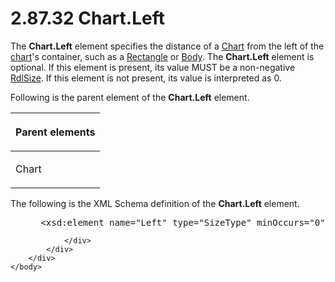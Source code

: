<html dir="LTR" xmlns:mshelp="http://msdn.microsoft.com/mshelp" xmlns:ddue="http://ddue.schemas.microsoft.com/authoring/2003/5" xmlns:xlink="http://www.w3.org/1999/xlink" xmlns:tool="http://www.microsoft.com/tooltip">
    <head>
        <meta http-equiv="Content-Type" content="text/html; CHARSET=utf-8"></meta>
        <meta name="save" content="history"></meta>
        <title>2.87.32 Chart.Left</title>
        <xml>
            <mshelp:toctitle title="2.87.32 Chart.Left"></mshelp:toctitle>
            <mshelp:rltitle title="[MS-RDL]: Chart.Left"></mshelp:rltitle>
            <mshelp:keyword index="A" term="4d65e392-9895-4522-93b2-7b95eccb9bfa"></mshelp:keyword>
            <mshelp:attr name="DCSext.ContentType" value="open specification"></mshelp:attr>
            <mshelp:attr name="AssetID" value="4d65e392-9895-4522-93b2-7b95eccb9bfa"></mshelp:attr>
            <mshelp:attr name="TopicType" value="kbRef"></mshelp:attr>
            <mshelp:attr name="DCSext.Title" value="[MS-RDL]: Chart.Left" />
        </xml>
    </head>
    <body>
        <div id="header">
            <h1 class="heading">2.87.32 Chart.Left</h1>
        </div>
        <div id="mainSection">
            <div id="mainBody">
                <div id="allHistory" class="saveHistory"></div>
                <div id="sectionSection0" class="section" name="collapseableSection">
                    

<p>The <b>Chart.Left</b> element specifies the distance of a <a href="b0ab5524-7eb2-47a7-a4d3-230f5c8c5526.md">Chart</a> from the left of the
<a href="b2482b3f-74ab-4ca8-a9e5-c07955011743.md#gt_8e07039d-d1d3-4336-a478-f35e8cacc26c">chart</a>'s container, such
as a <a href="e36a41ea-aeaf-45cc-969e-8ab1e380882c.md">Rectangle</a> or <a href="6bf4e125-fdfd-4d04-88aa-c4395ba8a252.md">Body</a>. The <b>Chart.Left</b>
element is optional. If this element is present, its value MUST be a
non-negative <a href="b40c092e-4fe5-4f7b-a0bf-c98df1361c90.md">RdlSize</a>.
If this element is not present, its value is interpreted as 0.</p>

<p>Following is the parent element of the <b>Chart.Left</b>
element.</p>

<table>
 <thead>
  <tr>
   <th>
   <p>Parent elements</p>
   </th>
  </tr>
 </thead>
 <tr>
  <td>
  <p>Chart</p>
  </td>
 </tr>
</table>

<p>The following is the XML Schema definition of the <b>Chart.Left</b>
element.</p>

<dl>
<dd>
<div><pre> &lt;xsd:element name=&quot;Left&quot; type=&quot;SizeType&quot; minOccurs=&quot;0&quot; /&gt;
</pre></div>
</dd></dl>


                </div>
            </div>
        </div>
    </body>
</html>